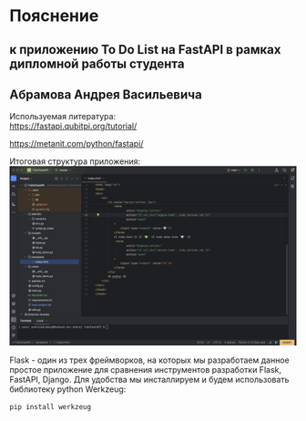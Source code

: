# Пояснение 
## к приложению To Do List на FastAPI в рамках дипломной работы студента 
## Абрамова Андрея Васильевича

Используемая литература:  
https://fastapi.qubitpi.org/tutorial/  

https://metanit.com/python/fastapi/


Итоговая структура приложения:
![project_tree](https://github.com/andrzejabramov/ToDoList_FastApi/blob/master/screens/project_tree.png)

Flask - один из трех фреймворков, на которых мы разработаем данное простое приложение для сравнения инструментов разработки Flask, FastAPI, Django.
Для удобства мы инсталлируем и будем использовать библиотеку python Werkzeug: 
```commandline
pip install werkzeug
```